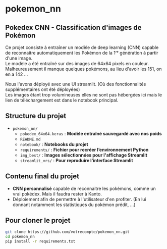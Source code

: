 # pokemon_nn

## Pokedex CNN - Classification d'images de Pokémon
Ce projet consiste à entraîner un modèle de deep learning (CNN) capable de reconnaître automatiquement les Pokémon de la 1ʳᵉ génération à partir d'une image.  
Le modèle a été entraîné sur des images de 64x64 pixels en couleur.  
Malheureusement il manque quelques pokémons, au lieu d'avoir les 151, on en a 142 ... 

Nous l'avons déployé avec une UI streamlit. (Où des fonctionnalités supplémentaires ont été déployées)  
Les images étant trop volumineuses elles ne sont pas hébergées ici mais le lien de téléchargement est dans le notebook principal.

## Structure du projet 

- `pokemon_nn/`
  - `pokedex_64x64.keras` : **Modèle entraîné sauvegardé avec nos poids**
  - `README.md`
  - `notebook/` : **Notebooks du projet**
  - `requirements/` : **Fichier pour recréer l’environnement Python**
  - `img_best/` : **Images sélectionnées pour l'affichage Streamlit**
  - `streamlit_vrs/` : **Pour reproduire l’interface Streamlit**


## Contenu final du projet

- **CNN personnalisé** capable de reconnaitre les pokémons, comme un vrai pokédex. Mais il faudra rester à Kanto. 
- Déploiement afin de permettre à l'utilisateur d'en profiter. (En lui donnant notamment les statistiques du pokémon prédit, ...) 

## Pour cloner le projet 
```bash  
git clone https://github.com/votrecompte/pokemon_nn.git  
cd pokemon_nn  
pip install -r requirements.txt  
